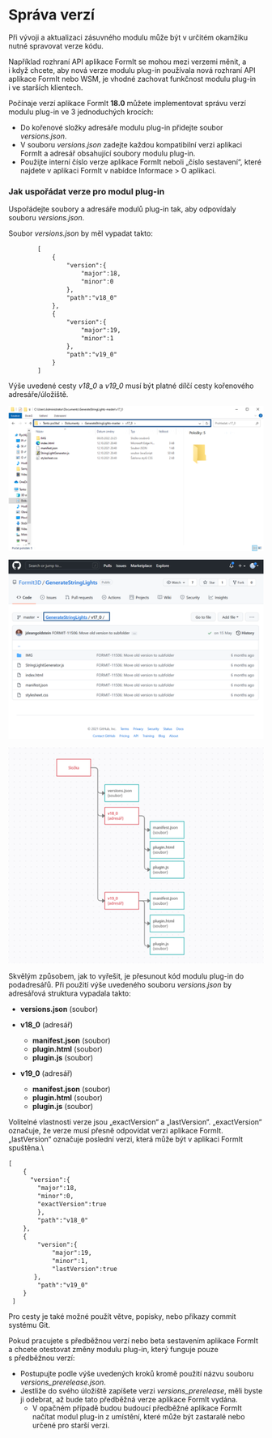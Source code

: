 # Správa verzí

Při vývoji a aktualizaci zásuvného modulu může být v určitém okamžiku nutné spravovat verze kódu.

Například rozhraní API aplikace FormIt se mohou mezi verzemi měnit, a i když chcete, aby nová verze modulu plug-in používala nová rozhraní API aplikace FormIt nebo WSM, je vhodné zachovat funkčnost modulu plug-in i ve starších klientech.

Počínaje verzí aplikace FormIt **18.0** můžete implementovat správu verzí modulu plug-in ve 3 jednoduchých krocích:

* Do kořenové složky adresáře modulu plug-in přidejte soubor _versions.json_.
* V souboru _versions.json_ zadejte každou kompatibilní verzi aplikaci FormIt a adresář obsahující soubory modulu plug-in.
* Použijte interní číslo verze aplikace FormIt neboli „číslo sestavení“, které najdete v aplikaci FormIt v nabídce Informace > O aplikaci.



### Jak uspořádat verze pro modul plug-in

Uspořádejte soubory a adresáře modulů plug-in tak, aby odpovídaly souboru _versions.json_.

Soubor _versions.json_ by měl vypadat takto:

```
        [
            {
                "version":{
                    "major":18,
                    "minor":0
                },
                "path":"v18_0"
            },
            {
                "version":{
                    "major":19,
                    "minor":1
                },
                "path":"v19_0"
            }
        ]

```

Výše uvedené cesty _v18\_0_ a _v19\_0_ musí být platné dílčí cesty kořenového adresáře/úložiště.

![](../../../.gitbook/assets/i1.png)

![](../../../.gitbook/assets/i2.png)

![](../../../.gitbook/assets/i3.png)

Skvělým způsobem, jak to vyřešit, je přesunout kód modulu plug-in do podadresářů. Při použití výše uvedeného souboru _versions.json_ by adresářová struktura vypadala takto:

* **versions.json** (soubor)
* **v18\_0** (adresář)

   * **manifest.json** (soubor)
   * **plugin.html** (soubor)
   * **plugin.js** (soubor)


* **v19\_0** (adresář)
   * **manifest.json** (soubor)
   * **plugin.html** (soubor)
   * **plugin.js** (soubor)

Volitelné vlastnosti verze jsou „exactVersion“ a „lastVersion“. „exactVersion“ označuje, že verze musí přesně odpovídat verzi aplikace FormIt. „lastVersion“ označuje poslední verzi, která může být v aplikaci FormIt spuštěna.\


```
[
    {
      "version":{
        "major":18,
        "minor":0,
        "exactVersion":true
        },
        "path":"v18_0"
    },
    {
        "version":{
            "major":19,
            "minor":1,
            "lastVersion":true
       },
        "path":"v19_0"
    }
 ]
```

Pro cesty je také možné použít větve, popisky, nebo příkazy commit systému Git.

Pokud pracujete s předběžnou verzí nebo beta sestavením aplikace FormIt a chcete otestovat změny modulu plug-in, který funguje pouze s předběžnou verzí:

* Postupujte podle výše uvedených kroků kromě použití názvu souboru _versions\_prerelease.json_.
* Jestliže do svého úložiště zapíšete verzi _versions\_prerelease_, měli byste ji odebrat, až bude tato předběžná verze aplikace FormIt vydána.
   * V opačném případě budou budoucí předběžné aplikace FormIt načítat modul plug-in z umístění, které může být zastaralé nebo určené pro starší verzi.
